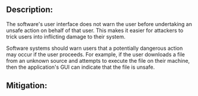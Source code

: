 ## Description:

The software's user interface does not warn the user before undertaking an unsafe action on behalf of that user. This makes it easier for attackers to trick users into inflicting damage to their system.

Software systems should warn users that a potentially dangerous action may occur if the user proceeds. For example, if the user downloads a file from an unknown source and attempts to execute the file on their machine, then the application's GUI can indicate that the file is unsafe.

## Mitigation:
